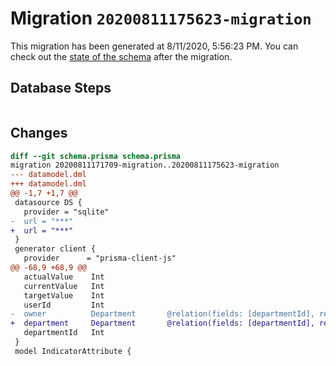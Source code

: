 # Migration `20200811175623-migration`

This migration has been generated at 8/11/2020, 5:56:23 PM.
You can check out the [state of the schema](./schema.prisma) after the migration.

## Database Steps

```sql

```

## Changes

```diff
diff --git schema.prisma schema.prisma
migration 20200811171709-migration..20200811175623-migration
--- datamodel.dml
+++ datamodel.dml
@@ -1,7 +1,7 @@
 datasource DS {
   provider = "sqlite"
-  url = "***"
+  url = "***"
 }
 generator client {
   provider      = "prisma-client-js"
@@ -68,9 +68,9 @@
   actualValue    Int
   currentValue   Int
   targetValue    Int
   userId         Int
-  owner          Department       @relation(fields: [departmentId], references: [id])
+  department     Department       @relation(fields: [departmentId], references: [id])
   departmentId   Int
 }
 model IndicatorAttribute {
```


